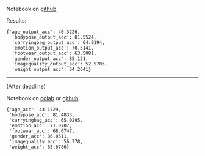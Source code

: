 Notebook on [github](./Assignment_5.ipynb)

Results:

```
{'age_output_acc': 40.3226,
  'bodypose_output_acc': 81.5524,
  'carryingbag_output_acc': 64.9194,
  'emotion_output_acc': 70.5141,
  'footwear_output_acc': 63.5081,
  'gender_output_acc': 85.131,
  'imagequality_output_acc': 52.5706,
  'weight_output_acc': 64.2641}
```   

---

(After deadline)

Notebook on [colab](https://colab.research.google.com/gist/devxpy/80eef91ea22db6dd62c766ac52694f9b/assignment-5-residual-network.ipynb)
or [github](./Assignment_5_(2).ipynb).

```
{'age_acc': 43.1729,
 'bodypose_acc': 81.4833,
 'carryingbag_acc': 65.0295,
 'emotion_acc': 71.0707,
 'footwear_acc': 68.0747,
 'gender_acc': 86.0511,
 'imagequality_acc': 56.778,
 'weight_acc': 65.0786}
```

